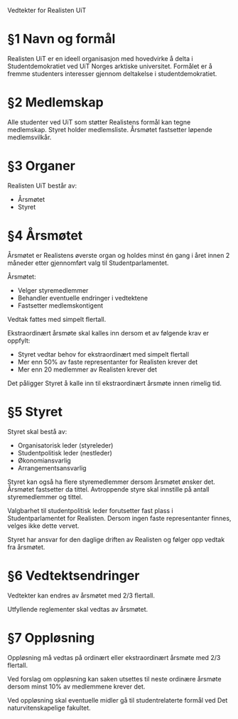 Vedtekter for Realisten UiT

# §1 Navn og formål
Realisten UiT er en ideell organisasjon med hovedvirke å delta i Studentdemokratiet ved UiT Norges arktiske universitet.
Formålet er å fremme studenters interesser gjennom deltakelse i studentdemokratiet.

# §2 Medlemskap
Alle studenter ved UiT som støtter Realistens formål kan tegne medlemskap.
Styret holder medlemsliste. Årsmøtet fastsetter løpende medlemsvilkår.

# §3 Organer
Realisten UiT består av:
- Årsmøtet
- Styret

# §4 Årsmøtet
Årsmøtet er Realistens øverste organ og holdes minst én gang i året innen 2 måneder etter gjennomført valg til Studentparlamentet.

Årsmøtet:
- Velger styremedlemmer
- Behandler eventuelle endringer i vedtektene
- Fastsetter medlemskontigent

Vedtak fattes med simpelt flertall.

Ekstraordinært årsmøte skal kalles inn dersom et av følgende krav er oppfylt:
- Styret vedtar behov for ekstraordinært med simpelt flertall
- Mer enn 50% av faste representanter for Realisten krever det
- Mer enn 20 medlemmer av Realisten krever det

Det påligger Styret å kalle inn til ekstraordinært årsmøte innen rimelig tid.

# §5 Styret
Styret skal bestå av:

- Organisatorisk leder (styreleder)
- Studentpolitisk leder (nestleder)
- Økonomiansvarlig
- Arrangementsansvarlig

Styret kan også ha flere styremedlemmer dersom årsmøtet ønsker det. Årsmøtet fastsetter da tittel.
Avtroppende styre skal innstille på antall styremedlemmer og tittel.

Valgbarhet til studentpolitisk leder forutsetter fast plass i Studentparlamentet for Realisten. Dersom ingen faste representanter finnes, velges ikke dette vervet.

Styret har ansvar for den daglige driften av Realisten og følger opp vedtak fra årsmøtet.

# §6 Vedtektsendringer
Vedtekter kan endres av årsmøtet med 2/3 flertall.

Utfyllende reglementer skal vedtas av årsmøtet.

# §7 Oppløsning
Oppløsning må vedtas på ordinært eller ekstraordinært årsmøte med 2/3 flertall.

Ved forslag om oppløsning kan saken utsettes til neste ordinære årsmøte dersom minst 10% av medlemmene krever det.

Ved oppløsning skal eventuelle midler gå til studentrelaterte formål ved Det naturvitenskapelige fakultet.
